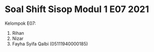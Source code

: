 # Soal Shift Sisop Modul 1 E07 2021

Kelompok E07:
  1. Rihan
  2. Nizar
  3. Fayha Syifa Qalbi (05111940000185)
 
